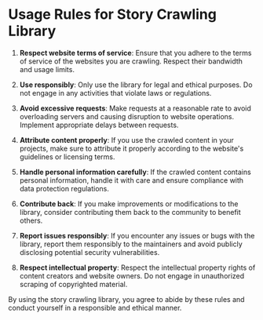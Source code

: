 # Usage Rules for Story Crawling Library

1. **Respect website terms of service**: Ensure that you adhere to the terms of service of the websites you are crawling. Respect their bandwidth and usage limits.

2. **Use responsibly**: Only use the library for legal and ethical purposes. Do not engage in any activities that violate laws or regulations.

3. **Avoid excessive requests**: Make requests at a reasonable rate to avoid overloading servers and causing disruption to website operations. Implement appropriate delays between requests.

4. **Attribute content properly**: If you use the crawled content in your projects, make sure to attribute it properly according to the website's guidelines or licensing terms.

5. **Handle personal information carefully**: If the crawled content contains personal information, handle it with care and ensure compliance with data protection regulations.

6. **Contribute back**: If you make improvements or modifications to the library, consider contributing them back to the community to benefit others.

7. **Report issues responsibly**: If you encounter any issues or bugs with the library, report them responsibly to the maintainers and avoid publicly disclosing potential security vulnerabilities.

8. **Respect intellectual property**: Respect the intellectual property rights of content creators and website owners. Do not engage in unauthorized scraping of copyrighted material.

By using the story crawling library, you agree to abide by these rules and conduct yourself in a responsible and ethical manner.
